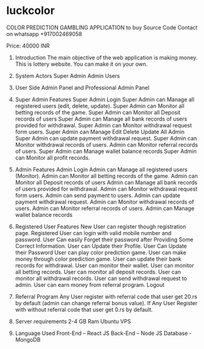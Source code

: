 # luckcolor
 COLOR PREDICTION GAMBLING APPLICATION
to buy Source Code Contact on whatsapp
+917002469058

Price: 40000 INR

1. Introduction
The main objective of the web application is making money. This is lottery website. You can make it on your own.

2. System Actors
Super Admin
Admin
Users
3. User Side Admin Panel and Professional Admin Panel
4. Super Admin Features
Super Admin Login
Super Admin can Manage all registered users (edit, delete, update).
Super Admin can Monitor all betting records of the game.
Super Admin can Monitor all Deposit records of users
Super Admin can Manage all bank records of users provided for withdrawal.
Super Admin can Monitor withdrawal request form users.
Super Admin can Manage Edit Delete Update All Admin 
Super Admin can update payment withdrawal request.
Super Admin can Monitor withdrawal records of users.
Admin can Monitor referral records of users.
Super Admin can Manage wallet balance records
Super Admin can Monitor all profit records.


5. Admin Features
Admin Login
Admin can Manage all registered users (Monitor).
Admin can Monitor all betting records of the game.
Admin can Monitor all Deposit records of users
Admin can Manage all bank records of users provided for withdrawal.
Admin can Monitor withdrawal request form users.
Admin can send payment to users.
Admin can update payment withdrawal request.
Admin can Monitor withdrawal records of users.
Admin can Monitor referral records of users.
Admin can Manage wallet balance records


6. Registered User Features
New User can register though registration page.
Registered User can login with valid mobile number and password.
User Can easily Forget their password after Providing Some Correct Information.
User can Update their Profile.
User Can Update their Password
User can play color prediction game.
User can make money through color prediction game.
User can update their bank records for withdrawal.
User can monitor their wallet.
User can monitor all betting records.
User can monitor all deposit records.
User can monitor all withdrawal records.
User can send withdrawal request to admin.
User can earn money from referral program.
Logout


7. Referral Program
Any User register with referral code that user get 20.rs by default (admin can change referral bonus value).
If Any User Register with without referral code that user get 0.rs by default.

8. Server requirements
2-4 GB Ram Ubuntu VPS

7. Language Used
Front-End – React JS
Back-End – Node JS
Database - MongoDB

